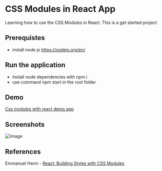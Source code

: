 # CSS Modules in React App

Learning how to use the CSS Modules in React.
This is a get started project

## Prerequistes

- install node js https://nodejs.org/en/

## Run the application
- Install node dependencies with npm i
- use command npm start in the root folder 

## Demo

[Css modules with react demo app](https://denmarksdev.github.io/css-modules-with-react/)
 
## Screenshots
![image](https://user-images.githubusercontent.com/31458051/159807428-d44974ce-1a53-4b6d-a37a-510995323d31.png)


## References

Emmanuel Henri - [React: Building Styles with CSS Modules](https://www.linkedin.com/learning/react-building-styles-with-css-modules-9222678/building-a-react-site-with-css-modules?resume=false) 
